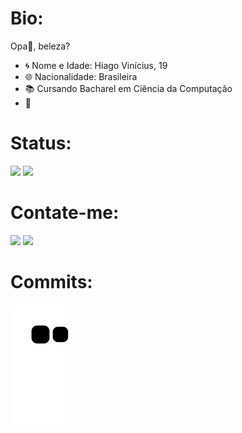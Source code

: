 <h1>Bio:</h1> Opa👋, beleza? 

- 🌀 Nome e Idade: Hiago Vinícius, 19
- 🌐 Nacionalidade: Brasileira
- 📚 Cursando Bacharel em Ciência da Computação
- 📗 

<h1>Status:</h1>
 <div>
  <a href="https://github.com/HiagoVini23"></a>
  <img height="160em" src="https://github-readme-stats.vercel.app/api?username=HiagoVini23&show_icons=true&theme=cobalt&include_all_commits=true&count_private=true"/>
  <img height="160em" src="https://github-readme-stats.vercel.app/api/top-langs/?username=HiagoVini23&layout=compact&langs_count=7&theme=cobalt"/>
</div>

 <h1>Contate-me:</h1>
 <div> 
  <a href = "mailto:hiagovini23@gmail.com"><img src="https://img.shields.io/badge/Gmail-D14836?style=for-the-badge&logo=gmail&logoColor=white" target="_blank"></a>
  <a href=" " target="_blank"><img src="https://img.shields.io/badge/-LinkedIn-%230077B5?style=for-the-badge&logo=linkedin&logoColor=white" target="_blank"></a>
 </div>
 

 <h1>Commits:</h1>

   ![Snake animation](https://github.com/HiagoVini23/HiagoVini23/blob/output/github-contribution-grid-snake.svg)

